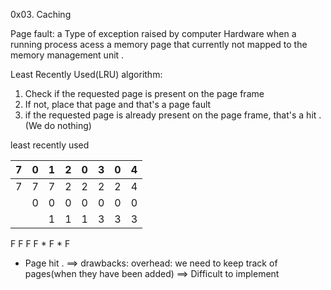 0x03. Caching


Page fault: a Type of exception raised by computer Hardware when a running process acess a memory page that currently not mapped to the memory management unit .

Least Recently Used(LRU) algorithm:

1. Check if the requested page is present on the page frame
2. If not, place that page and that's a page fault
3. if the requested page is already present on the page frame, that's a hit .(We do nothing)


least recently used

| 7 	| 0 	| 1 	| 2 	| 0 	| 3 	| 0 	| 4 	|
|---	|---	|---	|---	|---	|---	|---	|---	|
| 7 	| 7 	| 7 	| 2 	| 2 	| 2 	| 2 	| 4 	|
|   	| 0 	| 0 	| 0 	| 0 	| 0 	| 0 	| 0 	|
|   	|   	| 1 	| 1 	| 1 	| 3 	| 3 	| 3 	|



F F F F * F * F
* Page hit .
==> drawbacks: overhead: we need to keep track of pages(when they have been added)
==> Difficult to implement
